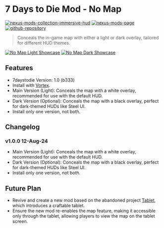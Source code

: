 # 7 Days to Die Mod - No Map

[![nexus-mods-collection-immersive-hud](https://img.shields.io/badge/Nexus%20Mods%20Collection-Immersive%20HUD%20-orange?style=flat-square&logo=spinrilla)](https://next.nexusmods.com/7daystodie/collections/epfqzi) [![nexus-mods-page](https://img.shields.io/badge/Nexus%20Mod-No%20Map%20-orange?style=flat-square&logo=spinrilla)](https://www.nexusmods.com/7daystodie/mods/5689) [![github-repository](https://img.shields.io/badge/GitHub-Repository-green?style=flat-square&logo=github)](https://github.com/rdok/7daystodie_mod_no_map)

> Conceals the in-game map with either a light or dark overlay, tailored for different HUD themes.

[![No Map Light Showcase](https://raw.githubusercontent.com/rdok/7daystodie_mod_no_map/main/documentation/showcase_light_version.jpg)](https://www.nexusmods.com/7daystodie/mods/5689)
[![No Map Dark Showcase](https://raw.githubusercontent.com/rdok/7daystodie_mod_no_map/main/documentation/showcase_dark_version.jpg)](https://www.nexusmods.com/7daystodie/mods/5689)

## Features
- 7daystodie Version: 1.0 (b333)
- Install with [Vortex](https://www.nexusmods.com/about/vortex/).
- Main Version (Light): Conceals the map with a white overlay, recommended for use with the default HUD.
- Dark Version (Optional): Conceals the map with a black overlay, perfect for dark-themed HUDs like Steel UI.
- Install only one version, not both.

## Changelog
### v1.0.0 12-Aug-24
- Main Version (Light): Conceals the map with a white overlay, recommended for use with the default HUD.
- Dark Version (Optional): Conceals the map with a black overlay, perfect for dark-themed HUDs like Steel UI.
- Install only one version, not both.

## Future Plan
- Revive and create a new mod based on the abandoned project [Tablet](https://www.nexusmods.com/7daystodie/mods/569), which introduces a craftable tablet.
- Ensure the new mod re-enables the map feature, making it accessible only through the tablet, allowing players to view the map on the tablet screen.